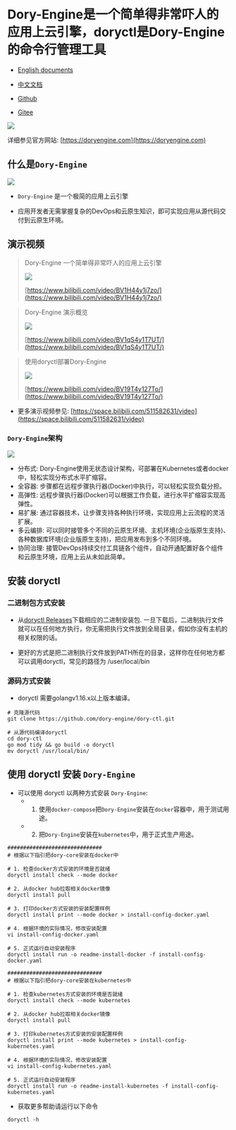 # Dory-Engine是一个简单得非常吓人的应用上云引擎，doryctl是Dory-Engine的命令行管理工具

- [English documents](README.md)
- [中文文档](README-zh.md)

- [Github](https://github.com/dory-engine/dory-dashboard)
- [Gitee](https://gitee.com/dory-engine/dory-dashboard)

![](docs/images/dory-icon.png)

详细参见官方网站: [https://doryengine.com](https://doryengine.com)

## 什么是`Dory-Engine`

![](docs/images/what-is-dory.png)

- `Dory-Engine` 是一个极简的应用上云引擎

- 应用开发者无需掌握复杂的DevOps和云原生知识，即可实现应用从源代码交付到云原生环境。

## 演示视频

> Dory-Engine 一个简单得非常吓人的应用上云引擎
> 
> ![](docs/images/demo-01.jpg)
>
> [https://www.bilibili.com/video/BV1H44y1j7zo/](https://www.bilibili.com/video/BV1H44y1j7zo/)

> Dory-Engine 演示概览
> 
> ![](docs/images/demo-02.jpg)
>
> [https://www.bilibili.com/video/BV1qS4y1T7UT/](https://www.bilibili.com/video/BV1qS4y1T7UT/)

> 使用doryctl部署Dory-Engine
> 
> ![](docs/images/demo-03.jpg)
>
> [https://www.bilibili.com/video/BV19T4y127To/](https://www.bilibili.com/video/BV19T4y127To/)

- 更多演示视频参见: [https://space.bilibili.com/511582631/video](https://space.bilibili.com/511582631/video)

### `Dory-Engine`架构

![](docs/images/architecture.png)

- 分布式: Dory-Engine使用无状态设计架构，可部署在Kubernetes或者docker中，轻松实现分布式水平扩缩容。
- 全容器: 步骤都在远程步骤执行器(Docker)中执行，可以轻松实现负载分担。
- 高弹性: 远程步骤执行器(Docker)可以根据工作负载，进行水平扩缩容实现高弹性。
- 易扩展: 通过容器技术，让步骤支持各种执行环境，实现应用上云流程的灵活扩展。
- 多云编排: 可以同时接管多个不同的云原生环境、主机环境(企业版原生支持)、各种数据库环境(企业版原生支持)，把应用发布到多个不同环境。
- 协同治理: 接管DevOps持续交付工具链各个组件，自动开通配置好各个组件和云原生环境，应用上云从未如此简单。

## 安装 doryctl

### 二进制包方式安装

- 从[doryctl Releases](https://github.com/dory-engine/dory-ctl/releases)下载相应的二进制安装包. 一旦下载后，二进制执行文件就可以在任何地方执行，你无需把执行文件放到全局目录，假如你没有主机的相关权限的话。

- 更好的方式是把二进制执行文件放到PATH所在的目录，这样你在任何地方都可以调用doryctl，常见的路径为 /user/local/bin

### 源码方式安装

- doryctl 需要golangv1.16.x以上版本编译。

```shell script
# 克隆源代码
git clone https://github.com/dory-engine/dory-ctl.git

# 从源代码编译doryctl
cd dory-ctl
go mod tidy && go build -o doryctl
mv doryctl /usr/local/bin/
```


## 使用 doryctl 安装 `Dory-Engine`

- 可以使用 doryctl 以两种方式安装 `Dory-Engine`: 
    - 1. 使用`docker-compose`把`Dory-Engine`安装在`docker`容器中，用于测试用途。
    - 2. 把`Dory-Engine`安装在`kubernetes`中，用于正式生产用途。

```shell script
##############################
# 根据以下指引把dory-core安装在docker中

# 1. 检查docker方式安装的环境是否就绪
doryctl install check --mode docker

# 2. 从docker hub拉取相关docker镜像
doryctl install pull

# 3. 打印docker方式安装的安装配置样例
doryctl install print --mode docker > install-config-docker.yaml

# 4. 根据环境的实际情况，修改安装配置
vi install-config-docker.yaml

# 5. 正式运行自动安装程序
doryctl install run -o readme-install-docker -f install-config-docker.yaml

##############################
# 根据以下指引把dory-core安装在kubernetes中

# 1. 检查kubernetes方式安装的环境是否就绪
doryctl install check --mode kubernetes

# 2. 从docker hub拉取相关docker镜像
doryctl install pull

# 3. 打印kubernetes方式安装的安装配置样例
doryctl install print --mode kubernetes > install-config-kubernetes.yaml

# 4. 根据环境的实际情况，修改安装配置
vi install-config-kubernetes.yaml

# 5. 正式运行自动安装程序
doryctl install run -o readme-install-kubernetes -f install-config-kubernetes.yaml
```

- 获取更多帮助请运行以下命令

```shell script
doryctl -h
```
